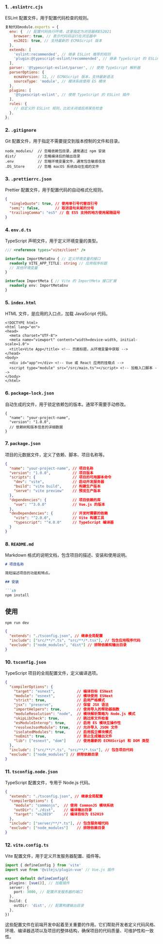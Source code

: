 ### 1. **`.eslintrc.cjs`**

ESLint 配置文件，用于配置代码检查的规则。

``` javascript
复制代码module.exports = {
  env: {  // 配置代码执行环境，这里指定为浏览器和ES2021
    browser: true, // 表示代码将运行在浏览器中
    es2021: true, // 支持最新的 ECMAScript 版本
  },
  extends: [
    'eslint:recommended', // 继承 ESLint 推荐的规则
    'plugin:@typescript-eslint/recommended', // 继承 TypeScript 的 ESLint 插件推荐规则
  ],
  parser: '@typescript-eslint/parser', // 使用 TypeScript 解析器
  parserOptions: {
    ecmaVersion: 12, // ECMAScript 版本，支持最新语法
    sourceType: 'module', // 模块系统使用 ES 模块
  },
  plugins: [
    '@typescript-eslint', // 使用 TypeScript 的 ESLint 插件
  ],
  rules: {
    // 自定义的 ESLint 规则，比如关闭或启用某些检查
  },
};
```

### 2. **`.gitignore`**

Git 配置文件，用于指定不需要提交到版本控制的文件和目录。

```text
node_modules/  // 忽略依赖包目录，通常通过 npm 安装
dist/          // 忽略编译后的输出目录
.env           // 忽略环境变量文件，通常包含敏感信息
.DS_Store      // 忽略 macOS 系统自动生成的文件
```

### 3. **`.prettierrc.json`**

Prettier 配置文件，用于配置代码的自动格式化规则。

```json
{
  "singleQuote": true, // 使用单引号代替双引号
  "semi": false,       // 取消语句末尾的分号
  "trailingComma": "es5" // 在 ES5 支持的地方使用尾随逗号
}
```

### 4. **`env.d.ts`**

TypeScript 声明文件，用于定义环境变量的类型。

```typescript
/// <reference types="vite/client" />

interface ImportMetaEnv { // 定义环境变量的接口
  readonly VITE_APP_TITLE: string // 应用程序标题
  // 其他环境变量
}

interface ImportMeta { // Vite 的 ImportMeta 接口扩展
  readonly env: ImportMetaEnv
}
```

### 5. **`index.html`**

HTML 文件，是应用的入口点，加载 JavaScript 代码。

```html复制代码
<!DOCTYPE html>
<html lang="en">
<head>
  <meta charset="UTF-8">
  <meta name="viewport" content="width=device-width, initial-scale=1.0">
  <title>Vite App</title> <!-- 页面标题，从环境变量中获取 -->
</head>
<body>
  <div id="app"></div> <!-- Vue 或 React 应用的挂载点 -->
  <script type="module" src="/src/main.ts"></script> <!-- 加载入口脚本 -->
</body>
</html>
```

### 6. **`package-lock.json`**

自动生成的文件，用于锁定依赖包的版本。通常不需要手动修改。

```json复制代码
{
  "name": "your-project-name",
  "version": "1.0.0",
  // 依赖树和版本信息的详细数据
}
```

### 7. **`package.json`**

项目的元数据文件，定义了依赖、脚本、项目名称等。

```json
{
  "name": "your-project-name", // 项目名称
  "version": "1.0.0",          // 项目版本
  "scripts": {                 // 项目的可用脚本命令
    "dev": "vite",             // 启动开发服务器
    "build": "vite build",     // 构建生产版本
    "serve": "vite preview"    // 预览生产版本
  },
  "dependencies": {            // 项目依赖的库
    "vue": "^3.0.0"            // Vue.js 的版本
  },
  "devDependencies": {         // 开发时需要的依赖
    "vite": "^2.0.0",          // Vite 构建工具
    "typescript": "^4.0.0"     // TypeScript 编译器
  }
}
```

### 8. **`README.md`**

Markdown 格式的说明文档，包含项目的描述、安装和使用说明。

```markdown
# 项目名称

简短描述项目的功能和特点。

## 安装

```sh
npm install
```

## 使用

```shell
npm run dev
```


```json
{
  "extends": "./tsconfig.json", // 继承全局配置
  "include": ["src/**/*.ts", "src/**/*.tsx"], // 包含应用程序代码
  "exclude": ["node_modules", "dist"] // 排除依赖和输出目录
}
```
### 10. **`tsconfig.json`**

TypeScript 项目的全局配置文件，定义编译选项。

```json
{
  "compilerOptions": {
    "target": "esnext",          // 编译目标 ESNext
    "module": "esnext",          // 模块使用 ESNext
    "strict": true,              // 启用严格模式
    "jsx": "preserve",           // 保留 JSX 语法
    "importHelpers": true,       // 使用导入的帮助器函数
    "moduleResolution": "node",  // 模块解析策略为 Node.js 模式
    "skipLibCheck": true,        // 跳过库文件检查
    "esModuleInterop": true,     // 启用 ES 模块互操作性
    "resolveJsonModule": true,   // 允许导入 JSON 文件
    "isolatedModules": true,     // 启用孤立模块模式
    "noEmit": true,              // 禁止生成输出文件
    "lib": ["esnext", "dom"]     // 使用最新的 ECMAScript 和 DOM 类型
  },
  "include": ["src/**/*.ts", "src/**/*.tsx"], // 包含项目代码
  "exclude": ["node_modules"] // 排除依赖目录
}
```

### 11. **`tsconfig.node.json`**

TypeScript 配置文件，专用于 Node.js 代码。

```json
{
  "extends": "./tsconfig.json", // 继承全局配置
  "compilerOptions": {
    "module": "commonjs",  // 使用 CommonJS 模块系统
    "outDir": "./dist",    // 编译输出目录
    "target": "es2019"     // 编译目标为 ES2019
  },
  "include": ["server/**/*.ts"], // 包含服务端代码
  "exclude": ["node_modules"]    // 排除依赖目录
}
```

### 12. **`vite.config.ts`**

Vite 配置文件，用于定义开发服务器配置、插件等。

```typescript
import { defineConfig } from 'vite'
import vue from '@vitejs/plugin-vue' // Vue.js 插件

export default defineConfig({
  plugins: [vue()], // 加载插件
  server: {
    port: 3000, // 配置开发服务器的端口
  },
  build: {
    outDir: 'dist', // 配置构建输出目录
  },
})
```

这些配置文件在前端开发中起着至关重要的作用。它们帮助开发者定义代码风格、环境、编译器选项以及项目的整体结构，确保项目的代码质量、可维护性和一致性。